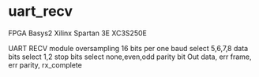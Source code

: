 # uart_recv
FPGA Basys2 
Xilinx Spartan 3E 
XC3S250E

UART RECV module
oversampling 16 bits per one baud
select 5,6,7,8 			data bits
select 1,2 				stop bits
select none,even,odd 	parity bit
Out data, err frame, err parity, rx_complete
